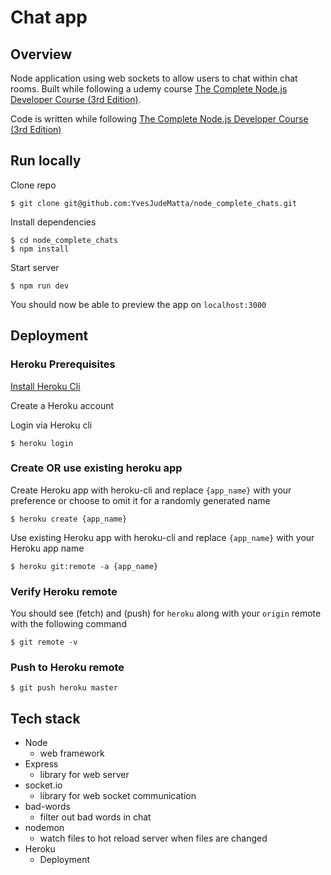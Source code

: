 # Chat app

## Overview

Node application using web sockets to allow users to chat within chat rooms. Built while following a udemy course [The Complete Node.js Developer Course (3rd Edition)][udemy-course].

Code is written while following [The Complete Node.js Developer Course (3rd Edition)][udemy-course]

## Run locally

Clone repo

```
$ git clone git@github.com:YvesJudeMatta/node_complete_chats.git
```

Install dependencies

```
$ cd node_complete_chats
$ npm install
```

Start server

```
$ npm run dev
```

You should now be able to preview the app on `localhost:3000`

## Deployment

### Heroku Prerequisites

[Install Heroku Cli][install-heroku]

Create a Heroku account

Login via Heroku cli

```
$ heroku login
```

### Create OR use existing heroku app

Create Heroku app with heroku-cli and replace `{app_name}` with your preference or choose to omit it for a randomly generated name

```
$ heroku create {app_name}
```

Use existing Heroku app with heroku-cli and replace `{app_name}` with your Heroku app name

```
$ heroku git:remote -a {app_name}
```

### Verify Heroku remote

You should see (fetch) and (push) for `heroku` along with your `origin` remote with the following command

```
$ git remote -v
```

### Push to Heroku remote

```
$ git push heroku master
```

## Tech stack

- Node
    - web framework
- Express
    - library for web server
- socket.io
    - library for web socket communication
- bad-words
    - filter out bad words in chat
- nodemon
    - watch files to hot reload server when files are changed
- Heroku
    - Deployment


[udemy-course]: https://www.udemy.com/course/the-complete-nodejs-developer-course-2/
[install-heroku]: https://devcenter.heroku.com/articles/heroku-cli